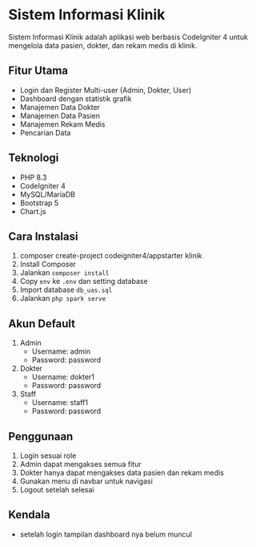 # Sistem Informasi Klinik

Sistem Informasi Klinik adalah aplikasi web berbasis CodeIgniter 4 untuk mengelola data pasien, dokter, dan rekam medis di klinik.

## Fitur Utama

- Login dan Register Multi-user (Admin, Dokter, User)
- Dashboard dengan statistik grafik
- Manajemen Data Dokter
- Manajemen Data Pasien
- Manajemen Rekam Medis
- Pencarian Data

## Teknologi

- PHP 8.3
- CodeIgniter 4
- MySQL/MariaDB
- Bootstrap 5
- Chart.js

## Cara Instalasi

1. composer create-project codeigniter4/appstarter klinik
2. Install Composer
3. Jalankan `composer install`
4. Copy `env` ke `.env` dan setting database
5. Import database `db_uas.sql`
6. Jalankan `php spark serve`

## Akun Default

1. Admin
   - Username: admin
   - Password: password
2. Dokter
   - Username: dokter1
   - Password: password
3. Staff
   - Username: staff1
   - Password: password

## Penggunaan

1. Login sesuai role
2. Admin dapat mengakses semua fitur
3. Dokter hanya dapat mengakses data pasien dan rekam medis
4. Gunakan menu di navbar untuk navigasi
5. Logout setelah selesai

## Kendala
- setelah login tampilan dashboard nya belum muncul

